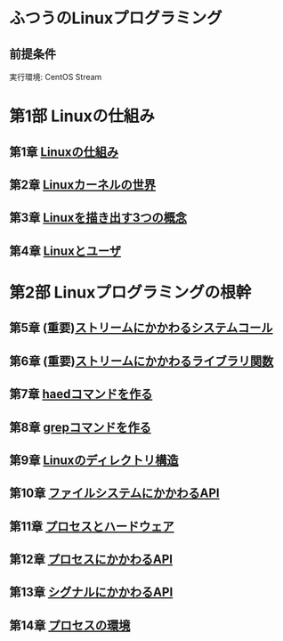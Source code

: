 # ふつうのLinuxプログラミング
## 前提条件
実行環境: CentOS Stream
  
# 第1部 Linuxの仕組み
## 第1章 [Linuxの仕組み](https://github.com/thetaru/memorandum/tree/master/Summary/FutsuNoLinuxProgramming/1)
## 第2章 [Linuxカーネルの世界](https://github.com/thetaru/memorandum/tree/master/Summary/FutsuNoLinuxProgramming/2)
## 第3章 [Linuxを描き出す3つの概念](https://github.com/thetaru/memorandum/tree/master/Summary/FutsuNoLinuxProgramming/3)
## 第4章 [Linuxとユーザ](https://github.com/thetaru/memorandum/tree/master/Summary/FutsuNoLinuxProgramming/4)
# 第2部 Linuxプログラミングの根幹
## 第5章 (重要)[ストリームにかかわるシステムコール](https://github.com/thetaru/memorandum/tree/master/Summary/FutsuNoLinuxProgramming/5)
## 第6章 (重要)[ストリームにかかわるライブラリ関数](https://github.com/thetaru/memorandum/tree/master/Summary/FutsuNoLinuxProgramming/6)
## 第7章 [haedコマンドを作る](https://github.com/thetaru/memorandum/tree/master/Summary/FutsuNoLinuxProgramming/7)
## 第8章 [grepコマンドを作る](https://github.com/thetaru/memorandum/tree/master/Summary/FutsuNoLinuxProgramming/8)
## 第9章 [Linuxのディレクトリ構造](https://github.com/thetaru/memorandum/tree/master/Summary/FutsuNoLinuxProgramming/9)
## 第10章 [ファイルシステムにかかわるAPI](https://github.com/thetaru/memorandum/tree/master/Summary/FutsuNoLinuxProgramming/10)
## 第11章 [プロセスとハードウェア](https://github.com/thetaru/memorandum/tree/master/Summary/FutsuNoLinuxProgramming/11)
## 第12章 [プロセスにかかわるAPI](https://github.com/thetaru/memorandum/tree/master/Summary/FutsuNoLinuxProgramming/12)
## 第13章 [シグナルにかかわるAPI](https://github.com/thetaru/memorandum/tree/master/Summary/FutsuNoLinuxProgramming/13)
## 第14章 [プロセスの環境](https://github.com/thetaru/memorandum/tree/master/Summary/FutsuNoLinuxProgramming/14)
